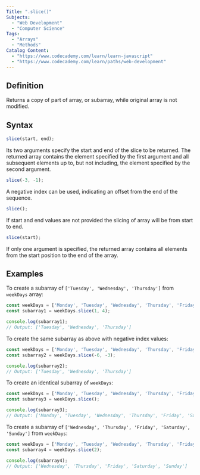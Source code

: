 ```yaml
---
Title: ".slice()"
Subjects:
  - "Web Development"
  - "Computer Science"
Tags:
  - "Arrays"
  - "Methods"
Catalog Content:
  - "https://www.codecademy.com/learn/learn-javascript"
  - "https://www.codecademy.com/learn/paths/web-development"
---
```


## Definition

Returns a copy of part of array, or subarray, while original array is not modified.

## Syntax

```js
slice(start, end);
```

Its two arguments specify the start and end of the slice to be returned. The returned array contains the element specified by the first argument and all subsequent elements up to, but not including, the element specified by the second argument.

```js
slice(-3, -1);
```

A negative index can be used, indicating an offset from the end of the sequence.

```js
slice();
```

If start and end values are not provided the slicing of array will be from start to end. 

```js
slice(start);
```

If only one argument is specified, the returned array contains all elements from the start position to the end of the array.

## Examples

To create a subarray of `['Tuesday', 'Wednesday', 'Thursday']` from `weekDays` array:

```js
const weekDays = ['Monday', 'Tuesday', 'Wednesday', 'Thursday', 'Friday', 'Saturday', 'Sunday'];
const subarray1 = weekDays.slice(1, 4);

console.log(subarray1);
// Output: ['Tuesday', 'Wednesday', 'Thursday']
```

To create the same subarray as above with negative index values:
```js
const weekDays = ['Monday', 'Tuesday', 'Wednesday', 'Thursday', 'Friday', 'Saturday', 'Sunday'];
const subarray2 = weekDays.slice(-6, -3);

console.log(subarray2);
// Output: ['Tuesday', 'Wednesday', 'Thursday']
```

To create an identical subarray of `weekDays`:
```js
const weekDays = ['Monday', 'Tuesday', 'Wednesday', 'Thursday', 'Friday', 'Saturday', 'Sunday'];
const subarray3 = weekDays.slice();

console.log(subarray3);
// Output: ['Monday', 'Tuesday', 'Wednesday', 'Thursday', 'Friday', 'Saturday', 'Sunday']
```

To create a subarray of `['Wednesday', 'Thursday', 'Friday', 'Saturday', 'Sunday']` from `weekDays`:
```js
const weekDays = ['Monday', 'Tuesday', 'Wednesday', 'Thursday', 'Friday', 'Saturday', 'Sunday'];
const subarray4 = weekDays.slice(2);

console.log(subarray4);
// Output: ['Wednesday', 'Thursday', 'Friday', 'Saturday', 'Sunday']
```
